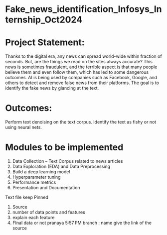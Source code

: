 # Fake_news_identification_Infosys_Internship_Oct2024

# Project Statement:
 Thanks to the digital era, any news can spread world-wide within fraction of seconds. But, are the things we read
on the sites always accurate? This news is sometimes fraudulent, and the terrible aspect is that many people believe
them and even follow them, which has led to some dangerous outcomes. AI is being used by companies such as
Facebook, Google, and others to detect and remove false news from their platforms. The goal is to identify the fake
news by glancing at the text.

# Outcomes:
Perform text denoising on the text corpus.
Identify the text as fishy or not using neural nets.

# Modules to be implemented
1. Data Collection – Text Corpus related to news articles
2. Data Exploration (EDA) and Data Preprocessing
3. Build a deep learning model
4. Hyperparameter tuning
5. Performance metrics
6. Presentation and Documentation



Text file
keep
Pinned
1. Source
2. number of data points and features
3. explain each feature
4. FInal data or not
pranaya
5:57 PM
branch : name
give the link of the source
